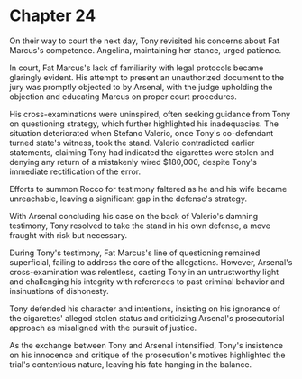 # Chapter 24
On their way to court the next day, Tony revisited his concerns about Fat Marcus's competence. Angelina, maintaining her stance, urged patience.

In court, Fat Marcus's lack of familiarity with legal protocols became glaringly evident. His attempt to present an unauthorized document to the jury was promptly objected to by Arsenal, with the judge upholding the objection and educating Marcus on proper court procedures.

His cross-examinations were uninspired, often seeking guidance from Tony on questioning strategy, which further highlighted his inadequacies. The situation deteriorated when Stefano Valerio, once Tony's co-defendant turned state's witness, took the stand. Valerio contradicted earlier statements, claiming Tony had indicated the cigarettes were stolen and denying any return of a mistakenly wired $180,000, despite Tony's immediate rectification of the error.

Efforts to summon Rocco for testimony faltered as he and his wife became unreachable, leaving a significant gap in the defense's strategy.

With Arsenal concluding his case on the back of Valerio's damning testimony, Tony resolved to take the stand in his own defense, a move fraught with risk but necessary.

During Tony's testimony, Fat Marcus's line of questioning remained superficial, failing to address the core of the allegations. However, Arsenal's cross-examination was relentless, casting Tony in an untrustworthy light and challenging his integrity with references to past criminal behavior and insinuations of dishonesty.

Tony defended his character and intentions, insisting on his ignorance of the cigarettes' alleged stolen status and criticizing Arsenal's prosecutorial approach as misaligned with the pursuit of justice.

As the exchange between Tony and Arsenal intensified, Tony's insistence on his innocence and critique of the prosecution's motives highlighted the trial's contentious nature, leaving his fate hanging in the balance.